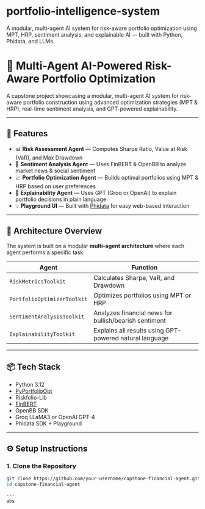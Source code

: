 # portfolio-intelligence-system
A modular, multi-agent AI system for risk-aware portfolio optimization using MPT, HRP, sentiment analysis, and explainable AI — built with Python, Phidata, and LLMs.
# 💼 Multi-Agent AI-Powered Risk-Aware Portfolio Optimization

A capstone project showcasing a modular, multi-agent AI system for risk-aware portfolio construction using advanced optimization strategies (MPT & HRP), real-time sentiment analysis, and GPT-powered explainability.

---

## 🚀 Features

- 📊 **Risk Assessment Agent** — Computes Sharpe Ratio, Value at Risk (VaR), and Max Drawdown
- 🧠 **Sentiment Analysis Agent** — Uses FinBERT & OpenBB to analyze market news & social sentiment
- 📈 **Portfolio Optimization Agent** — Builds optimal portfolios using MPT & HRP based on user preferences
- 💬 **Explainability Agent** — Uses GPT (Groq or OpenAI) to explain portfolio decisions in plain language
- 💡 **Playground UI** — Built with [Phidata](https://phidata.com) for easy web-based interaction

---

## 🧱 Architecture Overview

The system is built on a modular **multi-agent architecture** where each agent performs a specific task:

| Agent               | Function                                                             |
|--------------------|----------------------------------------------------------------------|
| `RiskMetricsToolkit`       | Calculates Sharpe, VaR, and Drawdown                           |
| `PortfolioOptimizerToolkit` | Optimizes portfolios using MPT or HRP                          |
| `SentimentAnalysisToolkit`  | Analyzes financial news for bullish/bearish sentiment         |
| `ExplainabilityToolkit`     | Explains all results using GPT-powered natural language        |

---

## 📦 Tech Stack

- Python 3.12  
- [PyPortfolioOpt](https://github.com/robertmartin8/PyPortfolioOpt)  
- Riskfolio-Lib  
- [FinBERT](https://github.com/ProsusAI/finBERT)  
- OpenBB SDK  
- Groq LLaMA3 or OpenAI GPT-4  
- Phidata SDK + Playground

---

## ⚙️ Setup Instructions

### 1. Clone the Repository

```bash
git clone https://github.com/your-username/capstone-financial-agent.git
cd capstone-financial-agent

---
abs
